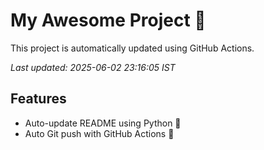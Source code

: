 # My Awesome Project 🚀

This project is automatically updated using GitHub Actions.

_Last updated: 2025-06-02 23:16:05 IST_

## Features
- Auto-update README using Python 🐍
- Auto Git push with GitHub Actions 🤖
